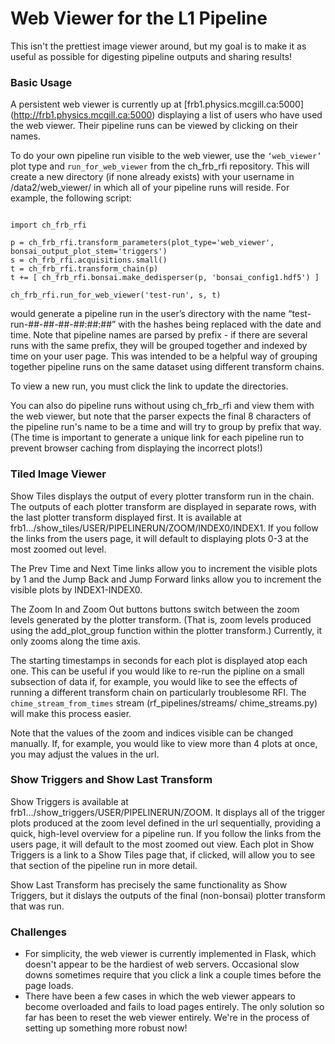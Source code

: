 # Web Viewer for the L1 Pipeline

This isn't the prettiest image viewer around, but my goal is to make it as 
useful as possible for digesting pipeline outputs and sharing results!


### Basic Usage
A persistent web viewer is currently up at [frb1.physics.mcgill.ca:5000]
(http://frb1.physics.mcgill.ca:5000) displaying a list of users who have used the
web viewer. Their pipeline runs can be viewed by clicking on their names.

To do your own pipeline run visible to the web viewer, use the `‘web_viewer’`
plot type and `run_for_web_viewer` from the ch_frb_rfi repository. This will
create a new directory (if none already exists) with your username in
/data2/web_viewer/ in which all of your pipeline runs will reside. For
example, the following script:

<pre><code>
import ch_frb_rfi

p = ch_frb_rfi.transform_parameters(plot_type='web_viewer', bonsai_output_plot_stem='triggers')
s = ch_frb_rfi.acquisitions.small()
t = ch_frb_rfi.transform_chain(p)
t += [ ch_frb_rfi.bonsai.make_dedisperser(p, 'bonsai_config1.hdf5') ]

ch_frb_rfi.run_for_web_viewer('test-run', s, t)
</code></pre>

would generate a pipeline run in the user’s directory with the name
“test-run-##-##-##-##:##:##” with the hashes being replaced with the date and
time. Note that pipeline names are parsed by prefix - if there are several runs 
with the same prefix, they will be grouped together and indexed by time on your
user page. This was intended to be a helpful way of grouping together pipeline
runs on the same dataset using different transform chains. 

To view a new run, you must click the link to update the directories.

You can also do pipeline runs without using ch_frb_rfi and view them with the web
viewer, but note that the parser expects the final 8 characters of the pipeline
run's name to be a time and will try to group by prefix that way. (The time is 
important to generate a unique link for each pipeline run to prevent browser 
caching from displaying the incorrect plots!)


### Tiled Image Viewer
Show Tiles displays the output of every plotter transform run in the chain. The 
outputs of each plotter transform are displayed in separate rows, with the last 
plotter transform displayed first. It is available at 
frb1.../show_tiles/USER/PIPELINERUN/ZOOM/INDEX0/INDEX1.
If you follow the links from the users page, it will default to displaying plots 
0-3 at the most zoomed out level. 

The Prev Time and Next Time links allow you to increment the visible plots by 1 
and the Jump Back and Jump Forward links allow you to increment the visible 
plots by INDEX1-INDEX0. 

The Zoom In and Zoom Out buttons buttons switch between the zoom levels 
generated by the plotter transform. (That is, zoom levels produced using the 
add_plot_group function within the plotter transform.) Currently, it only 
zooms along the time axis. 

The starting timestamps in seconds for each plot is displayed atop each one. This 
can be useful if you would like to re-run the pipline on a small subsection of data
if, for example, you would like to see the effects of running a different transform chain on
particularly troublesome RFI. The `chime_stream_from_times` stream (rf_pipelines/streams/
chime_streams.py) will make this process easier.

Note that the values of the zoom and indices visible can be changed manually. If, for 
example, you would like to view more than 4 plots at once, you may adjust the values in
the url. 


### Show Triggers and Show Last Transform
Show Triggers is available at frb1.../show_triggers/USER/PIPELINERUN/ZOOM. 
It displays all of the trigger plots produced at the zoom level defined in the url 
sequentially, providing a quick, high-level overview for a pipeline run. If you 
follow the links from the users page, it will default to the most zoomed out view. 
Each plot in Show Triggers is a link to a Show Tiles page that, if clicked, will 
allow you to see that section of the pipeline run in more detail. 

Show Last Transform has precisely the same functionality as Show Triggers, but it dislays the 
outputs of the final (non-bonsai) plotter transform that was run.


### Challenges
- For simplicity, the web viewer is currently implemented in Flask, which doesn't appear
  to be the hardiest of web servers. Occasional slow downs sometimes require that you 
  click a link a couple times before the page loads.
- There have been a few cases in which the web viewer appears to become overloaded and 
  fails to load pages entirely. The only solution so far has been to reset the web 
  viewer entirely. We're in the process of setting up something more robust now!
